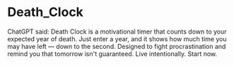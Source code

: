 # Death_Clock
ChatGPT said: Death Clock is a motivational timer that counts down to your expected year of death. Just enter a year, and it shows how much time you may have left — down to the second. Designed to fight procrastination and remind you that tomorrow isn't guaranteed. Live intentionally. Start now.
